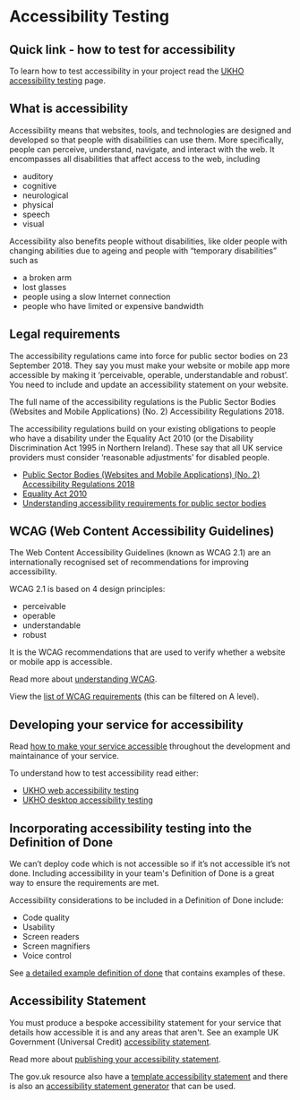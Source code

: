 # Accessibility Testing

## Quick link - how to test for accessibility

To learn how to test accessibility in your project read the [UKHO accessibility testing](web-accessibility-testing.md) page.

## What is accessibility

Accessibility means that websites, tools, and technologies are designed and developed so that people with disabilities can use them. More specifically, people can perceive, understand, navigate, and interact with the web. It encompasses all disabilities that affect access to the web, including

* auditory
* cognitive
* neurological
* physical
* speech
* visual

Accessibility also benefits people without disabilities, like older people with changing abilities due to ageing and people with “temporary disabilities” such as

* a broken arm
* lost glasses
* people using a slow Internet connection
* people who have limited or expensive bandwidth

## Legal requirements

The accessibility regulations came into force for public sector bodies on 23 September 2018. They say you must make your website or mobile app more accessible by making it ‘perceivable, operable, understandable and robust’. You need to include and update an accessibility statement on your website.

The full name of the accessibility regulations is the Public Sector Bodies (Websites and Mobile Applications) (No. 2) Accessibility Regulations 2018.

The accessibility regulations build on your existing obligations to people who have a disability under the Equality Act 2010 (or the Disability Discrimination Act 1995 in Northern Ireland). These say that all UK service providers must consider ‘reasonable adjustments’ for disabled people.

* [Public Sector Bodies (Websites and Mobile Applications) (No. 2) Accessibility Regulations 2018](https://www.legislation.gov.uk/uksi/2018/952/contents/made)
* [Equality Act 2010](https://www.legislation.gov.uk/ukpga/2010/15/contents)
* [Understanding accessibility requirements for public sector bodies](https://www.gov.uk/guidance/accessibility-requirements-for-public-sector-websites-and-apps)

## WCAG (Web Content Accessibility Guidelines)

The Web Content Accessibility Guidelines (known as WCAG 2.1) are an internationally recognised set of recommendations for improving accessibility.

WCAG 2.1 is based on 4 design principles:

* perceivable
* operable
* understandable
* robust

It is the WCAG recommendations that are used to verify whether a website or mobile app is accessible.

Read more about [understanding WCAG](https://www.gov.uk/service-manual/helping-people-to-use-your-service/understanding-wcag).

View the [list of WCAG requirements](https://www.w3.org/WAI/WCAG21/quickref/) (this can be filtered on A level).

## Developing your service for accessibility

Read [how to make your service accessible](https://www.gov.uk/service-manual/helping-people-to-use-your-service/making-your-service-accessible-an-introduction) throughout the development and maintainance of your service.

To understand how to test accessibility read either:

* [UKHO web accessibility testing](web-accesibility-testing.md)
* [UKHO desktop accessibility testing](desktop-accessibility-testing.md)

## Incorporating accessibility testing into the Definition of Done

We can’t deploy code which is not accessible so if it’s not accessible it’s not done. Including accessibility in your team's Definition of Done is a great way to ensure the requirements are met.

Accessibility considerations to be included in a Definition of Done include:

* Code quality
* Usability
* Screen readers
* Screen magnifiers
* Voice control

See [a detailed example definition of done](https://github.com/hmrc/accessibility/blob/master/docs/definition-of-done.md) that contains examples of these.

## Accessibility Statement

You must produce a bespoke accessibility statement for your service that details how accessible it is and any areas that aren't. See an example UK Government (Universal Credit) [accessibility statement](https://www.universal-credit.service.gov.uk/accessibility-statement).

Read more about [publishing your accessibility statement](https://www.gov.uk/guidance/make-your-website-or-app-accessible-and-publish-an-accessibility-statement#publish-your-accessibility-statement).

The gov.uk resource also have a [template accessibility statement](https://www.gov.uk/government/publications/sample-accessibility-statement/sample-accessibility-statement-for-a-fictional-public-sector-website) and there is also an [accessibility statement generator](https://www.w3.org/WAI/planning/statements/generator/#create) that can be used.
